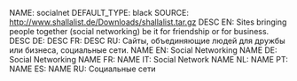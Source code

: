NAME:   socialnet
DEFAULT_TYPE: black
SOURCE: http://www.shallalist.de/Downloads/shallalist.tar.gz
DESC EN: Sites bringing people together (social networking) be it for friendship or for business.
DESC DE:
DESC FR:
DESC RU: Сайты, объединяющие людей для дружбы или бизнеса, социальные сети.
NAME EN: Social Networking
NAME DE: Social Networking
NAME FR:
NAME IT: Social Network
NAME NL:
NAME PT:
NAME ES:
NAME RU: Социальные сети

